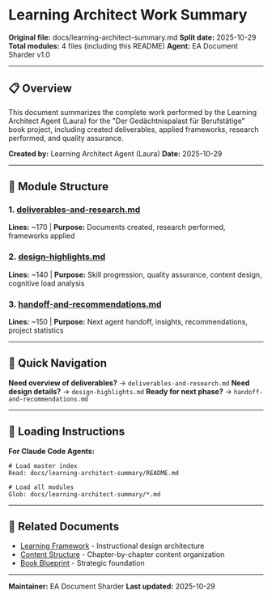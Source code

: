 # Learning Architect Work Summary

**Original file:** docs/learning-architect-summary.md
**Split date:** 2025-10-29
**Total modules:** 4 files (including this README)
**Agent:** EA Document Sharder v1.0

---

## 📋 Overview

This document summarizes the complete work performed by the Learning Architect Agent (Laura) for the "Der Gedächtnispalast für Berufstätige" book project, including created deliverables, applied frameworks, research performed, and quality assurance.

**Created by:** Learning Architect Agent (Laura)
**Date:** 2025-10-29

---

## 📁 Module Structure

### 1. [deliverables-and-research.md](./deliverables-and-research.md)
**Lines:** ~170 | **Purpose:** Documents created, research performed, frameworks applied

### 2. [design-highlights.md](./design-highlights.md)
**Lines:** ~140 | **Purpose:** Skill progression, quality assurance, content design, cognitive load analysis

### 3. [handoff-and-recommendations.md](./handoff-and-recommendations.md)
**Lines:** ~150 | **Purpose:** Next agent handoff, insights, recommendations, project statistics

---

## 🧭 Quick Navigation

**Need overview of deliverables?** → `deliverables-and-research.md`
**Need design details?** → `design-highlights.md`
**Ready for next phase?** → `handoff-and-recommendations.md`

---

## 🤖 Loading Instructions

**For Claude Code Agents:**
```
# Load master index
Read: docs/learning-architect-summary/README.md

# Load all modules
Glob: docs/learning-architect-summary/*.md
```

---

## 🔗 Related Documents

- [Learning Framework](../learning-framework/) - Instructional design architecture
- [Content Structure](../content-structure/) - Chapter-by-chapter content organization
- [Book Blueprint](../book-blueprint/) - Strategic foundation

---

**Maintainer:** EA Document Sharder
**Last updated:** 2025-10-29
